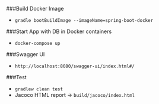 ###Build Docker Image
- `gradle bootBuildImage --imageName=spring-boot-docker`

###Start App with DB in Docker containers
- `docker-compose up`

###Swagger UI
- `http://localhost:8080/swagger-ui/index.html#/`

###Test
- `gradlew clean test`
- Jacoco HTML report -> `build/jacoco/index.html`